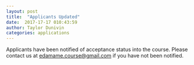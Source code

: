 ```yaml
---
layout: post
title:  "Applicants Updated"
date:  2017-17-17 010:43:59   
author: Taylor Dunivin
categories: applications
---
```


Applicants have been notified of acceptance status into the course.  Please contact us at edamame.course@gmail.com if you have not been notified.

